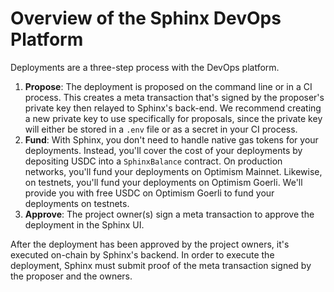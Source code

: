 # Overview of the Sphinx DevOps Platform

Deployments are a three-step process with the DevOps platform.

1. **Propose**: The deployment is proposed on the command line or in a CI process. This creates a meta transaction that's signed by the proposer's private key then relayed to Sphinx's back-end. We recommend creating a new private key to use specifically for proposals, since the private key will either be stored in a `.env` file or as a secret in your CI process.
2. **Fund**: With Sphinx, you don't need to handle native gas tokens for your deployments. Instead, you'll cover the cost of your deployments by depositing USDC into a `SphinxBalance` contract. On production networks, you'll fund your deployments on Optimism Mainnet. Likewise, on testnets, you'll fund your deployments on Optimism Goerli. We'll provide you with free USDC on Optimism Goerli to fund your deployments on testnets.
3. **Approve**: The project owner(s) sign a meta transaction to approve the deployment in the Sphinx UI.

After the deployment has been approved by the project owners, it's executed on-chain by Sphinx's backend. In order to execute the deployment, Sphinx must submit proof of the meta transaction signed by the proposer and the owners.
